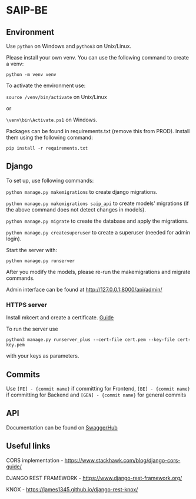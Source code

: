 # SAIP-BE

## Environment

Use ```python``` on Windows and ```python3``` on Unix/Linux.

Please install your own venv. You can use the following command to create a venv:

```python -m venv venv```

To activate the environment use:

```source /venv/bin/activate``` on Unix/Linux

or

```\venv\bin\Activate.ps1``` on Windows.

Packages can be found in requirements.txt (remove this from PROD).
Install them using the following command:

```pip install -r requirements.txt```

## Django

To set up, use following commands:

```python manage.py makemigrations``` to create django migrations.

```python manage.py makemigrations saip_api``` to create models' migrations (if the above command does not detect changes in models).

```python manage.py migrate``` to create the database and apply the migrations.

```python manage.py createsuperuser``` to create a superuser (needed for admin login).

Start the server with:

```python manage.py runserver```

After you modify the models, please re-run the makemigrations and migrate commands.

Admin interface can be found at http://127.0.0.1:8000/api/admin/

### HTTPS server

Install mkcert and create a certificate. [Guide](https://timonweb.com/django/https-django-development-server-ssl-certificate/)

To run the server use

```python3 manage.py runserver_plus --cert-file cert.pem --key-file cert-key.pem```

with your keys as parameters.

## Commits

Use ```[FE] - {commit name}``` if committing for Frontend, ```[BE] - {commit name}``` if committing for Backend and ```[GEN] - {commit name}``` for general commits

## API

Documentation can be found on [SwaggerHub](https://app.swaggerhub.com/apis-docs/y3man/SAIP/1.0.0)

## Useful links

CORS implementation - https://www.stackhawk.com/blog/django-cors-guide/

DJANGO REST FRAMEWORK - https://www.django-rest-framework.org/

KNOX - https://james1345.github.io/django-rest-knox/

